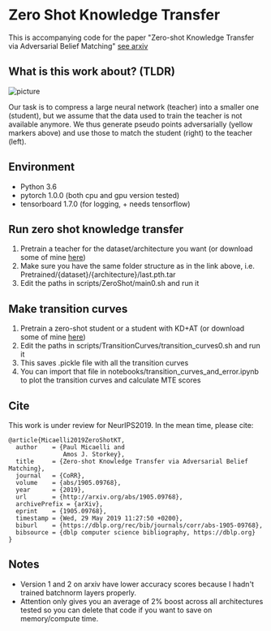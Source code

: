 # Zero Shot Knowledge Transfer

This is accompanying code for the paper "Zero-shot Knowledge Transfer via Adversarial Belief Matching" [see arxiv](https://arxiv.org/abs/1905.09768)

## What is this work about? (TLDR)

![picture](images/butterfly.gif)

 Our task is to compress a large neural network (teacher) into a smaller one (student), but we assume that the data used to train the teacher is not available anymore. We thus generate pseudo points adversarially (yellow markers above) and use those to match the student (right) to the teacher (left).

## Environment
- Python 3.6
- pytorch 1.0.0 (both cpu and gpu version tested)
- tensorboard 1.7.0 (for logging, + needs tensorflow)

## Run zero shot knowledge transfer
1. Pretrain a teacher for the dataset/architecture you want (or download some of mine [here](https://drive.google.com/drive/folders/1lLgAndtJGUOUWvFGC8f1BFA5RIgyEfct?usp=sharing))
2. Make sure you have the same folder structure as in the link above, i.e. Pretrained/{dataset}/{architecture}/last.pth.tar
3. Edit the paths in scripts/ZeroShot/main0.sh and run it

## Make transition curves
1. Pretrain a zero-shot student or a student with KD+AT (or download some of mine [here]())
2. Edit the paths in scripts/TransitionCurves/transition_curves0.sh and run it
3. This saves .pickle file with all the transition curves
4. You can import that file in notebooks/transition_curves_and_error.ipynb to plot the transition curves and calculate MTE scores

## Cite
This work is under review for NeurIPS2019. In the mean time, please cite:
```
@article{Micaelli2019ZeroShotKT,
  author    = {Paul Micaelli and
               Amos J. Storkey},
  title     = {Zero-shot Knowledge Transfer via Adversarial Belief Matching},
  journal   = {CoRR},
  volume    = {abs/1905.09768},
  year      = {2019},
  url       = {http://arxiv.org/abs/1905.09768},
  archivePrefix = {arXiv},
  eprint    = {1905.09768},
  timestamp = {Wed, 29 May 2019 11:27:50 +0200},
  biburl    = {https://dblp.org/rec/bib/journals/corr/abs-1905-09768},
  bibsource = {dblp computer science bibliography, https://dblp.org}
}

```

## Notes
- Version 1 and 2 on arxiv have lower accuracy scores because I hadn't trained batchnorm layers properly.
- Attention only gives you an average of 2% boost across all architectures tested so you can delete that code if you want to save on memory/compute time.
